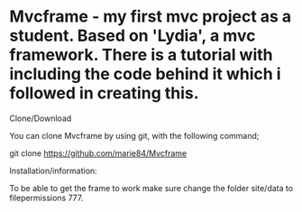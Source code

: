 Mvcframe - my first mvc project as a student. Based on 'Lydia', a mvc framework. There is a tutorial with including the code behind it which i followed in creating this. 
=================================================================

Clone/Download 

You can clone Mvcframe by using git, with the following command;


git clone https://github.com/marie84/Mvcframe


Installation/information:

To be able to get the frame to work make sure change the folder site/data to filepermissions 777.

 









